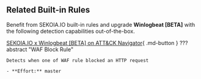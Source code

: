 ## Related Built-in Rules

Benefit from SEKOIA.IO built-in rules and upgrade **Winlogbeat [BETA]** with the following detection capabilities out-of-the-box.

[SEKOIA.IO x Winlogbeat [BETA] on ATT&CK Navigator](https://mitre-attack.github.io/attack-navigator/#layerURL=https%3A%2F%2Fraw.githubusercontent.com%2FSEKOIA-IO%2Fdocumentation%2Fmain%2F_shared_content%2Foperations_center%2Fdetection%2Fgenerated%2Fattack_c10307ea-5dd1-45c6-85aa-2a6a900df99b_do_not_edit_manually.json){ .md-button }
??? abstract "WAF Block Rule"
    
    Detects when one of WAF rule blocked an HTTP request 
    
    - **Effort:** master
